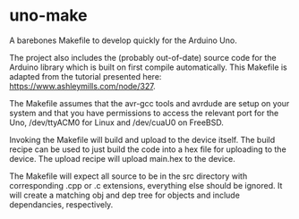 # uno-make
A barebones Makefile to develop quickly for the Arduino Uno.

The project also includes the (probably out-of-date) source code for the Arduino library which is built on first compile automatically. This Makefile is adapted from the tutorial presented here: https://www.ashleymills.com/node/327.

The Makefile assumes that the avr-gcc tools and avrdude are setup on your system and that you have permissions to access the relevant port for the Uno, /dev/ttyACM0 for Linux and /dev/cuaU0 on FreeBSD.

Invoking the Makefile will build and upload to the device itself. The build recipe can be used to just build the code into a hex file for uploading to the device. The upload recipe will upload main.hex to the device.

The Makefile will expect all source to be in the src directory with corresponding .cpp or .c extensions, everything else should be ignored. It will create a matching obj and dep tree for objects and include dependancies, respectively.
